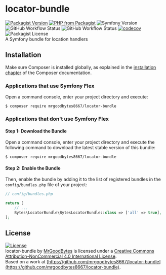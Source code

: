 # locator-bundle
[![Packagist Version](https://img.shields.io/packagist/v/mrgoodbytes8667/locator-bundle?logo=packagist&logoColor=FFF&style=flat)](https://packagist.org/packages/mrgoodbytes8667/locator-bundle)
[![PHP from Packagist](https://img.shields.io/packagist/php-v/mrgoodbytes8667/locator-bundle?logo=php&logoColor=FFF&style=flat)](https://packagist.org/packages/mrgoodbytes8667/locator-bundle)
![Symfony Version](https://img.shields.io/endpoint?url=https%3A%2F%2Fshields.goodbytes.live%2Fshield%2Fsymfony%2F%255E5.3%2520%257C%2520%255E6.0&logoColor=FFF&style=flat)  
![GitHub Workflow Status](https://img.shields.io/github/workflow/status/mrgoodbytes8667/locator-bundle/release?label=stable&logo=github&logoColor=FFF&style=flat)
![GitHub Workflow Status](https://img.shields.io/github/workflow/status/mrgoodbytes8667/locator-bundle/tests?logo=github&logoColor=FFF&style=flat)
[![codecov](https://img.shields.io/codecov/c/github/mrgoodbytes8667/locator-bundle?logo=codecov&logoColor=FFF&style=flat)](https://codecov.io/gh/mrgoodbytes8667/locator-bundle)
![Packagist License](https://img.shields.io/packagist/l/mrgoodbytes8667/locator-bundle?logo=creative-commons&logoColor=FFF&style=flat)  
A Symfony bundle for location handlers

## Installation

Make sure Composer is installed globally, as explained in the
[installation chapter](https://getcomposer.org/doc/00-intro.md)
of the Composer documentation.

### Applications that use Symfony Flex

Open a command console, enter your project directory and execute:

```console
$ composer require mrgoodbytes8667/locator-bundle
```

### Applications that don't use Symfony Flex

#### Step 1: Download the Bundle

Open a command console, enter your project directory and execute the
following command to download the latest stable version of this bundle:

```console
$ composer require mrgoodbytes8667/locator-bundle
```

#### Step 2: Enable the Bundle

Then, enable the bundle by adding it to the list of registered bundles
in the `config/bundles.php` file of your project:

```php
// config/bundles.php

return [
    // ...
    Bytes\LocatorBundle\BytesLocatorBundle::class => ['all' => true],
];
```

## License
[![License](https://i.creativecommons.org/l/by-nc/4.0/88x31.png)]("http://creativecommons.org/licenses/by-nc/4.0/)  
locator-bundle by [MrGoodBytes](https://www.goodbytes.live) is licensed under a [Creative Commons Attribution-NonCommercial 4.0 International License](http://creativecommons.org/licenses/by-nc/4.0/).  
Based on a work at [https://github.com/mrgoodbytes8667/locator-bundle](https://github.com/mrgoodbytes8667/locator-bundle).